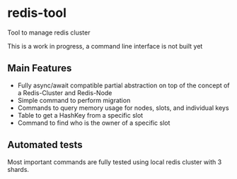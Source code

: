 # redis-tool
Tool to manage redis cluster


This is a work in progress, a command line interface is not built yet


## Main Features

- Fully async/await compatible partial abstraction on top of the concept of a Redis-Cluster and Redis-Node
- Simple command to perform migration
- Commands to query memory usage for nodes, slots, and individual keys
- Table to get a HashKey from a specific slot
- Command to find who is the owner of a specific slot

## Automated tests

Most important commands are fully tested using local redis cluster with 3 shards.




